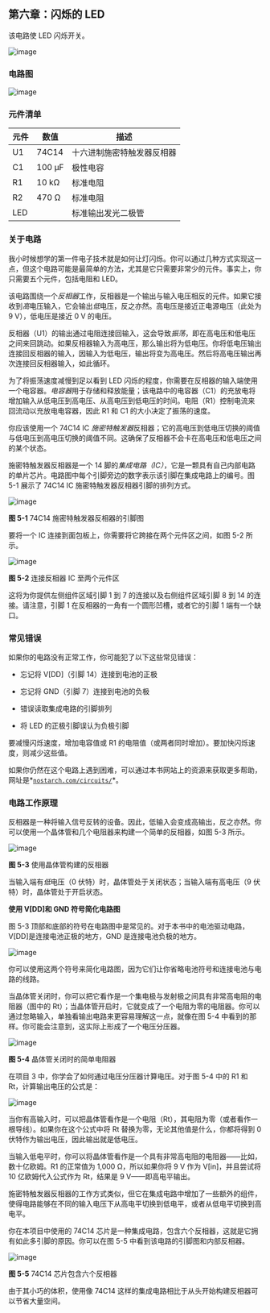 ## 第六章：**闪烁的 LED**

该电路使 LED 闪烁开关。

![image](img/f0035-01.jpg)

### 电路图

![image](img/f0036-01.jpg)

### 元件清单

| **元件** | **数值** | **描述** |
| --- | --- | --- |
| U1 | 74C14 | 十六进制施密特触发器反相器 |
| C1 | 100 μF | 极性电容 |
| R1 | 10 kΩ | 标准电阻 |
| R2 | 470 Ω | 标准电阻 |
| LED |  | 标准输出发光二极管 |

### 关于电路

我小时候想学的第一件电子技术就是如何让灯闪烁。你可以通过几种方式实现这一点，但这个电路可能是最简单的方法，尤其是它只需要非常少的元件。事实上，你只需要五个元件，包括电阻和 LED。

该电路围绕一个*反相器*工作，反相器是一个输出与输入电压相反的元件。如果它接收到*高*电压输入，它会输出*低*电压，反之亦然。高电压是接近正电源电压（此处为 9 V），低电压是接近 0 V 的电压。

反相器（U1）的输出通过电阻连接回输入，这会导致*振荡*，即在高电压和低电压之间来回跳动。如果反相器输入为高电压，那么输出将为低电压。你将低电压输出连接回反相器的输入，因输入为低电压，输出将变为高电压。然后将高电压输出再次连接回反相器输入，如此循环。

为了将振荡速度减慢到足以看到 LED 闪烁的程度，你需要在反相器的输入端使用一个电容器。*电容器*用于存储和释放能量；该电路中的电容器（C1）的充放电将增加输入从低电压到高电压、从高电压到低电压的时间。电阻（R1）控制电流来回流动以充放电电容器，因此 R1 和 C1 的大小决定了振荡的速度。

你应该使用一个 74C14 IC *施密特触发器*反相器；它的高电压到低电压切换的阈值与低电压到高电压切换的阈值不同。这确保了反相器不会卡在高电压和低电压之间的某个状态。

施密特触发器反相器是一个 14 脚的*集成电路（IC）*，它是一颗具有自己内部电路的单片芯片。电路图中每个引脚旁边的数字表示该引脚在集成电路上的编号。图 5-1 展示了 74C14 IC 施密特触发器反相器引脚的排列方式。

![image](img/f0037-01.jpg)

**图 5-1** 74C14 施密特触发器反相器的引脚图

要将一个 IC 连接到面包板上，你需要将它跨接在两个元件区之间，如图 5-2 所示。

![image](img/f0038-01.jpg)

**图 5-2** 连接反相器 IC 至两个元件区

这将为你提供左侧组件区域引脚 1 到 7 的连接以及右侧组件区域引脚 8 到 14 的连接。请注意，引脚 1 在反相器的一角有一个圆形凹槽，或者它的引脚 1 端有一个缺口。

### 常见错误

如果你的电路没有正常工作，你可能犯了以下这些常见错误：

+   忘记将 V[DD]（引脚 14）连接到电池的正极

+   忘记将 GND（引脚 7）连接到电池的负极

+   错误读取集成电路的引脚排列

+   将 LED 的正极引脚误认为负极引脚

要减慢闪烁速度，增加电容值或 R1 的电阻值（或两者同时增加）。要加快闪烁速度，则减少这些值。

如果你仍然在这个电路上遇到困难，可以通过本书网站上的资源来获取更多帮助，网址是*[`nostarch.com/circuits/`](https://nostarch.com/circuits/)*。

### 电路工作原理

反相器是一种将输入信号反转的设备。因此，低输入会变成高输出，反之亦然。你可以使用一个晶体管和几个电阻器来构建一个简单的反相器，如图 5-3 所示。

![image](img/f0039-01.jpg)

**图 5-3** 使用晶体管构建的反相器

当输入端有*低*电压（0 伏特）时，晶体管处于关闭状态；当输入端有高电压（9 伏特）时，晶体管处于开启状态。

**使用 V[DD]和 GND 符号简化电路图**

图 5-3 顶部和底部的符号在电路图中是常见的。对于本书中的电池驱动电路，V[DD]是连接电池正极的地方，GND 是连接电池负极的地方。

![image](img/f0039-02.jpg)

你可以使用这两个符号来简化电路图，因为它们让你省略电池符号和连接电池与电路的线路。

当晶体管关闭时，你可以把它看作是一个集电极与发射极之间具有非常高电阻的电阻器（图中的 Rt）；当晶体管开启时，它就变成了一个电阻为零的电阻器。你可以通过忽略输入，单独看输出电路来更容易理解这一点，就像在图 5-4 中看到的那样。你可能会注意到，这实际上形成了一个电压分压器。

![image](img/f0040-01.jpg)

**图 5-4** 晶体管关闭时的简单电阻器

在项目 3 中，你学会了如何通过电压分压器计算电压。对于图 5-4 中的 R1 和 Rt，计算输出电压的公式是：

![image](img/f0040-02.jpg)

当你有高输入时，可以把晶体管看作是一个电阻（Rt），其电阻为零（或者看作一根导线）。如果你在这个公式中将 Rt 替换为零，无论其他值是什么，你都将得到 0 伏特作为输出电压，因此输出就是低电压。

当输入低电平时，你可以将晶体管看作是一个具有非常高电阻的电阻器——比如，数十亿欧姆。R1 的正常值为 1,000 Ω，所以如果你将 9 V 作为 V[in]，并且尝试将 10 亿欧姆代入公式作为 Rt，结果是 9 V——即高电平输出。

施密特触发器反相器的工作方式类似，但它在集成电路中增加了一些额外的组件，使得电路能够在不同的输入电压下从高电平切换到低电平，或者从低电平切换到高电平。

你在本项目中使用的 74C14 芯片是一种集成电路，包含六个反相器，这就是它拥有如此多引脚的原因。你可以在图 5-5 中看到该电路的引脚图和内部反相器。

![image](img/f0041-01.jpg)

**图 5-5** 74C14 芯片包含六个反相器

由于其小巧的体积，使用像 74C14 这样的集成电路相比于从头开始构建反相器可以节省大量空间。
